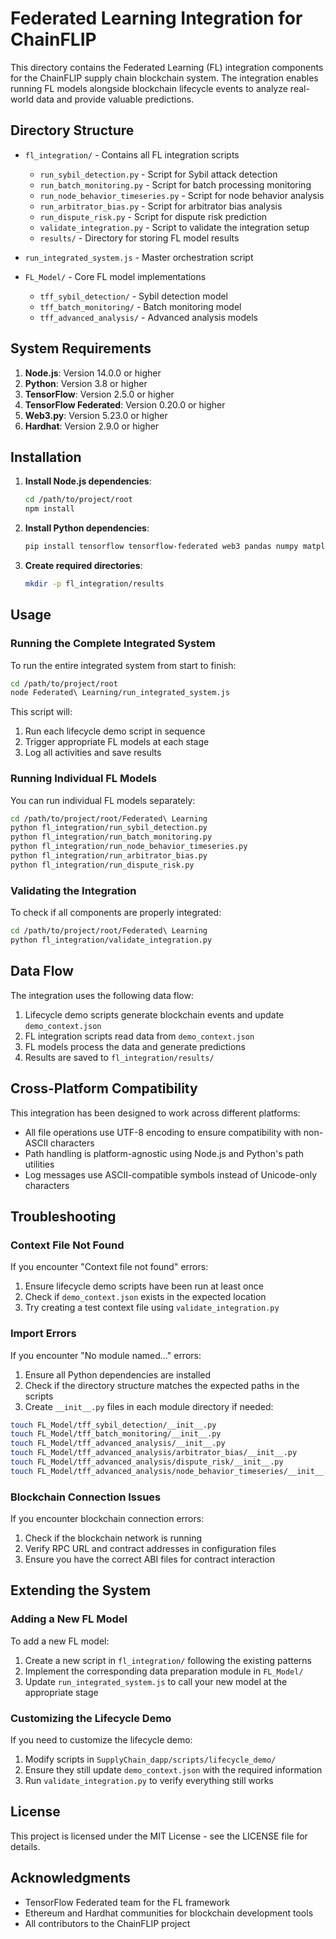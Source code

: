 # Federated Learning Integration for ChainFLIP

This directory contains the Federated Learning (FL) integration components for the ChainFLIP supply chain blockchain system. The integration enables running FL models alongside blockchain lifecycle events to analyze real-world data and provide valuable predictions.

## Directory Structure

- `fl_integration/` - Contains all FL integration scripts
  - `run_sybil_detection.py` - Script for Sybil attack detection
  - `run_batch_monitoring.py` - Script for batch processing monitoring
  - `run_node_behavior_timeseries.py` - Script for node behavior analysis
  - `run_arbitrator_bias.py` - Script for arbitrator bias analysis
  - `run_dispute_risk.py` - Script for dispute risk prediction
  - `validate_integration.py` - Script to validate the integration setup
  - `results/` - Directory for storing FL model results

- `run_integrated_system.js` - Master orchestration script
- `FL_Model/` - Core FL model implementations
  - `tff_sybil_detection/` - Sybil detection model
  - `tff_batch_monitoring/` - Batch monitoring model
  - `tff_advanced_analysis/` - Advanced analysis models

## System Requirements

1. **Node.js**: Version 14.0.0 or higher
2. **Python**: Version 3.8 or higher
3. **TensorFlow**: Version 2.5.0 or higher
4. **TensorFlow Federated**: Version 0.20.0 or higher
5. **Web3.py**: Version 5.23.0 or higher
6. **Hardhat**: Version 2.9.0 or higher

## Installation

1. **Install Node.js dependencies**:
   ```bash
   cd /path/to/project/root
   npm install
   ```

2. **Install Python dependencies**:
   ```bash
   pip install tensorflow tensorflow-federated web3 pandas numpy matplotlib
   ```

3. **Create required directories**:
   ```bash
   mkdir -p fl_integration/results
   ```

## Usage

### Running the Complete Integrated System

To run the entire integrated system from start to finish:

```bash
cd /path/to/project/root
node Federated\ Learning/run_integrated_system.js
```

This script will:
1. Run each lifecycle demo script in sequence
2. Trigger appropriate FL models at each stage
3. Log all activities and save results

### Running Individual FL Models

You can run individual FL models separately:

```bash
cd /path/to/project/root/Federated\ Learning
python fl_integration/run_sybil_detection.py
python fl_integration/run_batch_monitoring.py
python fl_integration/run_node_behavior_timeseries.py
python fl_integration/run_arbitrator_bias.py
python fl_integration/run_dispute_risk.py
```

### Validating the Integration

To check if all components are properly integrated:

```bash
cd /path/to/project/root/Federated\ Learning
python fl_integration/validate_integration.py
```

## Data Flow

The integration uses the following data flow:

1. Lifecycle demo scripts generate blockchain events and update `demo_context.json`
2. FL integration scripts read data from `demo_context.json`
3. FL models process the data and generate predictions
4. Results are saved to `fl_integration/results/`

## Cross-Platform Compatibility

This integration has been designed to work across different platforms:

- All file operations use UTF-8 encoding to ensure compatibility with non-ASCII characters
- Path handling is platform-agnostic using Node.js and Python's path utilities
- Log messages use ASCII-compatible symbols instead of Unicode-only characters

## Troubleshooting

### Context File Not Found

If you encounter "Context file not found" errors:

1. Ensure lifecycle demo scripts have been run at least once
2. Check if `demo_context.json` exists in the expected location
3. Try creating a test context file using `validate_integration.py`

### Import Errors

If you encounter "No module named..." errors:

1. Ensure all Python dependencies are installed
2. Check if the directory structure matches the expected paths in the scripts
3. Create `__init__.py` files in each module directory if needed:

```bash
touch FL_Model/tff_sybil_detection/__init__.py
touch FL_Model/tff_batch_monitoring/__init__.py
touch FL_Model/tff_advanced_analysis/__init__.py
touch FL_Model/tff_advanced_analysis/arbitrator_bias/__init__.py
touch FL_Model/tff_advanced_analysis/dispute_risk/__init__.py
touch FL_Model/tff_advanced_analysis/node_behavior_timeseries/__init__.py
```

### Blockchain Connection Issues

If you encounter blockchain connection errors:

1. Check if the blockchain network is running
2. Verify RPC URL and contract addresses in configuration files
3. Ensure you have the correct ABI files for contract interaction

## Extending the System

### Adding a New FL Model

To add a new FL model:

1. Create a new script in `fl_integration/` following the existing patterns
2. Implement the corresponding data preparation module in `FL_Model/`
3. Update `run_integrated_system.js` to call your new model at the appropriate stage

### Customizing the Lifecycle Demo

If you need to customize the lifecycle demo:

1. Modify scripts in `SupplyChain_dapp/scripts/lifecycle_demo/`
2. Ensure they still update `demo_context.json` with the required information
3. Run `validate_integration.py` to verify everything still works

## License

This project is licensed under the MIT License - see the LICENSE file for details.

## Acknowledgments

- TensorFlow Federated team for the FL framework
- Ethereum and Hardhat communities for blockchain development tools
- All contributors to the ChainFLIP project
